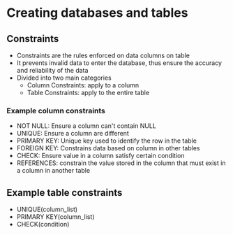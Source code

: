 # Creating databases and tables

## Constraints
- Constraints are the rules enforced on data columns on table
- It prevents invalid data to enter the database, thus ensure the accuracy and reliability of the data
- Divided into two main categories
    - Column Constraints: apply to a column
    - Table Constraints: apply to the entire table

### Example column constraints
- NOT NULL: Ensure a column can't contain NULL
- UNIQUE: Ensure a column are different
- PRIMARY KEY: Unique key used to identify the row in the table
- FOREIGN KEY: Constrains data based on column in other tables
- CHECK: Ensure value in a column satisfy certain condition
- REFERENCES: constrain the value stored in the column that must exist in a column in another table

## Example table constraints
- UNIQUE(column_list)
- PRIMARY KEY(column_list)
- CHECK(condition)
